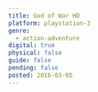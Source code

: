 ```yaml
---
title: God of War HD
platform: playstation-3
genre:
  - action-adventure
digital: true
physical: false
guide: false
pending: false
posted: 2016-03-05
---
```

